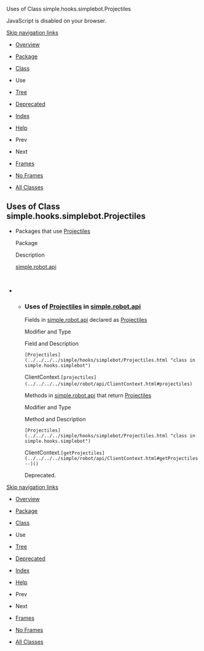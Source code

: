 Uses of Class simple.hooks.simplebot.Projectiles   <!-- try { if (location.href.indexOf('is-external=true') == -1) { parent.document.title="Uses of Class simple.hooks.simplebot.Projectiles"; } } catch(err) { } //-->

JavaScript is disabled on your browser.

[Skip navigation links](#skip.navbar.top "Skip navigation links")

*   [Overview](../../../../overview-summary.html)
*   [Package](../package-summary.html)
*   [Class](../../../../simple/hooks/simplebot/Projectiles.html "class in simple.hooks.simplebot")
*   Use
*   [Tree](../package-tree.html)
*   [Deprecated](../../../../deprecated-list.html)
*   [Index](../../../../index-files/index-1.html)
*   [Help](../../../../help-doc.html)

*   Prev
*   Next

*   [Frames](../../../../index.html?simple/hooks/simplebot/class-use/Projectiles.html)
*   [No Frames](Projectiles.html)

*   [All Classes](../../../../allclasses-noframe.html)

<!-- allClassesLink = document.getElementById("allclasses\_navbar\_top"); if(window==top) { allClassesLink.style.display = "block"; } else { allClassesLink.style.display = "none"; } //-->

Uses of Class  
simple.hooks.simplebot.Projectiles
--------------------------------------------------

*   Packages that use [Projectiles](../../../../simple/hooks/simplebot/Projectiles.html "class in simple.hooks.simplebot") 
    
    Package
    
    Description
    
    [simple.robot.api](#simple.robot.api)
    
     
    
*   *   ### Uses of [Projectiles](../../../../simple/hooks/simplebot/Projectiles.html "class in simple.hooks.simplebot") in [simple.robot.api](../../../../simple/robot/api/package-summary.html)
        
        Fields in [simple.robot.api](../../../../simple/robot/api/package-summary.html) declared as [Projectiles](../../../../simple/hooks/simplebot/Projectiles.html "class in simple.hooks.simplebot") 
        
        Modifier and Type
        
        Field and Description
        
        `[Projectiles](../../../../simple/hooks/simplebot/Projectiles.html "class in simple.hooks.simplebot")`
        
        ClientContext.`[projectiles](../../../../simple/robot/api/ClientContext.html#projectiles)` 
        
        Methods in [simple.robot.api](../../../../simple/robot/api/package-summary.html) that return [Projectiles](../../../../simple/hooks/simplebot/Projectiles.html "class in simple.hooks.simplebot") 
        
        Modifier and Type
        
        Method and Description
        
        `[Projectiles](../../../../simple/hooks/simplebot/Projectiles.html "class in simple.hooks.simplebot")`
        
        ClientContext.`[getProjectiles](../../../../simple/robot/api/ClientContext.html#getProjectiles--)()`
        
        Deprecated. 
        

[Skip navigation links](#skip.navbar.bottom "Skip navigation links")

*   [Overview](../../../../overview-summary.html)
*   [Package](../package-summary.html)
*   [Class](../../../../simple/hooks/simplebot/Projectiles.html "class in simple.hooks.simplebot")
*   Use
*   [Tree](../package-tree.html)
*   [Deprecated](../../../../deprecated-list.html)
*   [Index](../../../../index-files/index-1.html)
*   [Help](../../../../help-doc.html)

*   Prev
*   Next

*   [Frames](../../../../index.html?simple/hooks/simplebot/class-use/Projectiles.html)
*   [No Frames](Projectiles.html)

*   [All Classes](../../../../allclasses-noframe.html)

<!-- allClassesLink = document.getElementById("allclasses\_navbar\_bottom"); if(window==top) { allClassesLink.style.display = "block"; } else { allClassesLink.style.display = "none"; } //-->